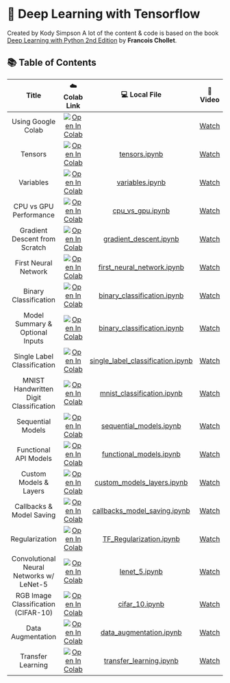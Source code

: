 # 🧠 Deep Learning with Tensorflow

Created by Kody Simpson
A lot of the content & code is based on the book [Deep Learning with Python 2nd Edition](https://www.manning.com/books/deep-learning-with-python-second-edition) by **Francois Chollet**.

## 📚 Table of Contents

|        Title         |                                                                                                   ☁️ Colab Link                                                                                                    |                                  💻 Local File                                   | 🎥 Video |
|:-------------------:|:------------------------------------------------------------------------------------------------------------------------------------------------------------------------------------------------------------------:|:--------------------------------------------------------------------------------:|:--------:|
| Using Google Colab  |                                                  [![Open In Colab](https://colab.research.google.com/assets/colab-badge.svg)](https://colab.research.google.com/)                                                  |                                                                                  | [Watch](https://youtu.be/TLpHkBDYCdc) |
| Tensors            |           [![Open In Colab](https://colab.research.google.com/assets/colab-badge.svg)](https://colab.research.google.com/github/KodySimpson/deeplearning-tensorflow/blob/master/notebooks/tensors.ipynb)           |                     [tensors.ipynb](notebooks/tensors.ipynb)                     | [Watch](https://youtu.be/XX1RY5kkhH8) |
| Variables          |          [![Open In Colab](https://colab.research.google.com/assets/colab-badge.svg)](https://colab.research.google.com/github/KodySimpson/deeplearning-tensorflow/blob/master/notebooks/variables.ipynb)          |                   [variables.ipynb](notebooks/variables.ipynb)                   | [Watch](https://youtu.be/svcdYdmFst0) |
| CPU vs GPU Performance |         [![Open In Colab](https://colab.research.google.com/assets/colab-badge.svg)](https://colab.research.google.com/github/KodySimpson/deeplearning-tensorflow/blob/master/notebooks/gpu_vs_cpu.ipynb)          |                  [cpu_vs_gpu.ipynb](notebooks/gpu_vs_cpu.ipynb)                  | [Watch](https://www.youtube.com/watch?v=NVJXjQL6NLA) |
| Gradient Descent from Scratch |      [![Open In Colab](https://colab.research.google.com/assets/colab-badge.svg)](https://colab.research.google.com/github/KodySimpson/deeplearning-tensorflow/blob/master/notebooks/gradient_descent.ipynb)       |            [gradient_descent.ipynb](notebooks/gradient_descent.ipynb)            | [Watch](https://www.youtube.com/watch?v=PbUtxQFcXyQ) |
| First Neural Network |    [![Open In Colab](https://colab.research.google.com/assets/colab-badge.svg)](https://colab.research.google.com/github/KodySimpson/deeplearning-tensorflow/blob/master/notebooks/first_neural_network.ipynb)     |        [first_neural_network.ipynb](notebooks/first_neural_network.ipynb)        | [Watch](https://www.youtube.com/watch?v=MZk7ZMd6f3M) |
| Binary Classification |    [![Open In Colab](https://colab.research.google.com/assets/colab-badge.svg)](https://colab.research.google.com/github/KodySimpson/deeplearning-tensorflow/blob/master/notebooks/binary_classification.ipynb)    |       [binary_classification.ipynb](notebooks/binary_classification.ipynb)       | [Watch](https://www.youtube.com/watch?v=daq_UBfxRao) |
| Model Summary & Optional Inputs |    [![Open In Colab](https://colab.research.google.com/assets/colab-badge.svg)](https://colab.research.google.com/github/KodySimpson/deeplearning-tensorflow/blob/master/notebooks/binary_classification.ipynb)    |       [binary_classification.ipynb](notebooks/binary_classification.ipynb)       | [Watch](https://www.youtube.com/watch?v=jIrM7xb0h7U) |
| Single Label Classification | [![Open In Colab](https://colab.research.google.com/assets/colab-badge.svg)](https://colab.research.google.com/github/KodySimpson/deeplearning-tensorflow/blob/master/notebooks/single_label_classification.ipynb) | [single_label_classification.ipynb](notebooks/single_label_classification.ipynb) | [Watch](https://www.youtube.com/watch?v=Ortz9_q-XWk) |
| MNIST Handwritten Digit Classification |    [![Open In Colab](https://colab.research.google.com/assets/colab-badge.svg)](https://colab.research.google.com/github/KodySimpson/deeplearning-tensorflow/blob/master/notebooks/mnist_classification.ipynb)     |        [mnist_classification.ipynb](notebooks/mnist_classification.ipynb)        | [Watch](https://www.youtube.com/watch?v=OCU7-5LdPhY) |
| Sequential Models |      [![Open In Colab](https://colab.research.google.com/assets/colab-badge.svg)](https://colab.research.google.com/github/KodySimpson/deeplearning-tensorflow/blob/master/notebooks/sequential_models.ipynb)      |           [sequential_models.ipynb](notebooks/sequential_models.ipynb)           | [Watch](https://www.youtube.com/watch?v=OCU7-5LdPhY) |
| Functional API Models |      [![Open In Colab](https://colab.research.google.com/assets/colab-badge.svg)](https://colab.research.google.com/github/KodySimpson/deeplearning-tensorflow/blob/master/notebooks/functional_models.ipynb)      |           [functional_models.ipynb](notebooks/functional_models.ipynb)           | [Watch](https://www.youtube.com/watch?v=OCU7-5LdPhY) |
| Custom Models & Layers |    [![Open In Colab](https://colab.research.google.com/assets/colab-badge.svg)](https://colab.research.google.com/github/KodySimpson/deeplearning-tensorflow/blob/master/notebooks/custom_models_layers.ipynb)     |        [custom_models_layers.ipynb](notebooks/custom_models_layers.ipynb)        | [Watch](https://www.youtube.com/watch?v=OCU7-5LdPhY) |
| Callbacks & Model Saving |   [![Open In Colab](https://colab.research.google.com/assets/colab-badge.svg)](https://colab.research.google.com/github/KodySimpson/deeplearning-tensorflow/blob/master/notebooks/callbacks_model_saving.ipynb)    |      [callbacks_model_saving.ipynb](notebooks/callbacks_model_saving.ipynb)      | [Watch](https://www.youtube.com/watch?v=OCU7-5LdPhY) |
| Regularization |      [![Open In Colab](https://colab.research.google.com/assets/colab-badge.svg)](https://colab.research.google.com/github/KodySimpson/deeplearning-tensorflow/blob/master/notebooks/TF_Regularization.ipynb)      |           [TF_Regularization.ipynb](notebooks/TF_Regularization.ipynb)           | [Watch](https://www.youtube.com/watch?v=OCU7-5LdPhY) |
| Convolutional Neural Networks w/ LeNet-5 |        [![Open In Colab](https://colab.research.google.com/assets/colab-badge.svg)](https://colab.research.google.com/github/KodySimpson/deeplearning-tensorflow/blob/master/notebooks/cnns/lenet_5.ipynb)         |                  [lenet_5.ipynb](notebooks/cnns/lenet_5.ipynb)                   | [Watch](https://www.youtube.com/watch?v=OCU7-5LdPhY) |
| RGB Image Classification (CIFAR-10) |        [![Open In Colab](https://colab.research.google.com/assets/colab-badge.svg)](https://colab.research.google.com/github/KodySimpson/deeplearning-tensorflow/blob/master/notebooks/cnns/cifar_10.ipynb)        |                  [cifar_10.ipynb](notebooks/cnns/cifar10.ipynb)                  | [Watch](https://youtu.be/eLzYcUzqj7k) |
| Data Augmentation |   [![Open In Colab](https://colab.research.google.com/assets/colab-badge.svg)](https://colab.research.google.com/github/KodySimpson/deeplearning-tensorflow/blob/master/notebooks/cnns/data_augmentation.ipynb)    |           [data_augmentation.ipynb](notebooks/cnns/data_augmentation.ipynb)           | [Watch](https://youtu.be/yke3zUGgQ-w) |
| Transfer Learning |   [![Open In Colab](https://colab.research.google.com/assets/colab-badge.svg)](https://colab.research.google.com/github/KodySimpson/deeplearning-tensorflow/blob/master/notebooks/cnns/transfer_learning.ipynb)    |           [transfer_learning.ipynb](notebooks/cnns/transfer_learning.ipynb)           | [Watch](https://youtu.be/sqFLMaWdBi0) |